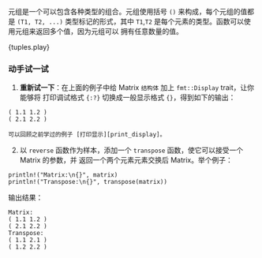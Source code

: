 元组是一个可以包含各种类型的组合。元组使用括号 `()` 来构成，每个元组的值都是 `(T1, T2, ...)`
类型标记的形式，其中 `T1`,`T2` 是每个元素的类型。函数可以使用元组来返回多个值，因为元组可以
拥有任意数量的值。

{tuples.play}

### 动手试一试

 1. **重新试一下**：在上面的例子中给 Matrix `结构体` 加上 `fmt::Display` trait，让你能够将
    打印调试格式 `{:?}` 切换成一般显示格式 `{}`，得到如下的输出：
```
( 1.1 1.2 )
( 2.1 2.2 )
```
    可以回顾之前学过的例子 [打印显示][print_display]。
 2. 以 `reverse` 函数作为样本，添加一个 `transpose` 函数，使它可以接受一个 Matrix 的参数，并
    返回一个两个元素元素交换后 Matrix。举个例子：
```
println!("Matrix:\n{}", matrix)
println!("Transpose:\n{}", transpose(matrix))
```
输出结果：
```
Matrix:
( 1.1 1.2 )
( 2.1 2.2 )
Transpose:
( 1.1 2.1 )
( 1.2 2.2 )
```

[print_display]: ../hello/print/print_display.html

